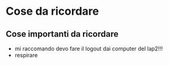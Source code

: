 # Cose da ricordare
## Cose importanti da ricordare
- mi raccomando devo fare il logout dai computer del lap2!!!
- respirare
